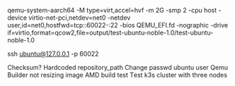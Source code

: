 qemu-system-aarch64 -M type=virt,accel=hvf -m 2G -smp 2 -cpu host -device virtio-net-pci,netdev=net0 -netdev user,id=net0,hostfwd=tcp::60022-:22 -bios QEMU_EFI.fd -nographic -drive if=virtio,format=qcow2,file=output/test-ubuntu-noble-1.0/test-ubuntu-noble-1.0

ssh ubuntu@127.0.0.1 -p 60022


Checksum?
Hardcoded repository_path 
Change passwd ubuntu user
Qemu Builder not resizing image
AMD build test
Тest k3s cluster with three nodes